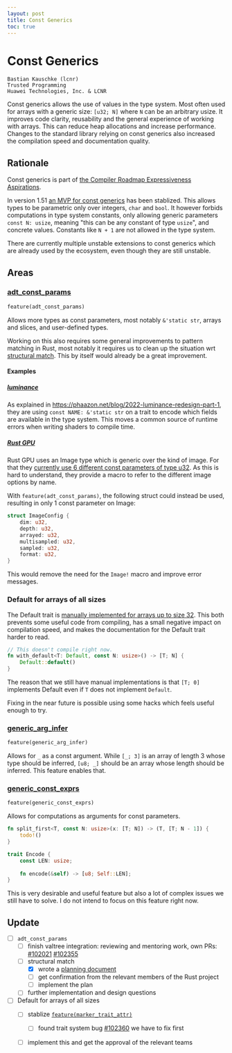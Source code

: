 ```yaml
---
layout: post
title: Const Generics
toc: true
---
```


# Const Generics 

```
Bastian Kauschke (lcnr)
Trusted Programming
Huawei Technologies, Inc. & LCNR
```

Const generics allows the use of values in the type system. Most often used for arrays with a generic size: `[u32; N]` where `N` can be an arbitrary usize. It improves code clarity, reusability and the general experience of working with arrays. This can reduce heap allocations and increase performance. Changes to the standard library relying on const generics also increased the compilation speed and documentation quality.

## Rationale

Const generics is part of [the Compiler Roadmap Expressiveness Aspirations](https://blog.rust-lang.org/inside-rust/2022/02/22/compiler-team-ambitions-2022.html#expressiveness-aspirations--).

In version 1.51 [an MVP for const generics](https://github.com/rust-lang/rust/pull/79135) has been stablized. This allows types to be parametric only over integers, `char` and `bool`. It however forbids computations in type system constants, only allowing generic parameters `const N: usize`, meaning "this can be any constant of type `usize`", and concrete values. Constants like `N + 1` are not allowed in the type system.

There are currently multiple unstable extensions to const generics which are already used by the ecosystem, even though they are still unstable.

## Areas

### [adt_const_params](https://github.com/rust-lang/rust/issues/95174)
```rust
feature(adt_const_params)
```
Allows more types as const parameters, most notably `&'static str`, arrays and slices, and user-defined types.

Working on this also requires some general improvements to pattern matching in Rust, most notably it requires us to clean up the situation wrt [structural match](https://github.com/rust-lang/rust/issues/74446). This by itself would already be a great improvement.

#### Examples
##### [luminance](https://crates.io/crates/luminance)
As explained in https://phaazon.net/blog/2022-luminance-redesign-part-1, they are using `const NAME: &'static str` on a trait to encode which fields are available in the type system. This moves a common source of runtime errors when writing shaders to compile time.

##### [Rust GPU](https://github.com/EmbarkStudios/rust-gpu)
Rust GPU uses an Image type which is generic over the kind of image. For that they [currently use 6 different const parameters of type u32](https://github.com/EmbarkStudios/rust-gpu/blob/a9a233eb80f6d5d512130f8c12469a1a74f58c65/crates/spirv-std/src/image.rs#L89-L108). As this is hard to understand, they provide a macro to refer to the different image options by name.

With `feature(adt_const_params)`, the following struct could instead be used, resulting in only 1 const parameter on Image:
```rust
struct ImageConfig {
    dim: u32,
    depth: u32,
    arrayed: u32,
    multisampled: u32,
    sampled: u32,
    format: u32,
}
```
This would remove the need for the `Image!` macro and improve error messages.

### Default for arrays of all sizes

The Default trait is [manually implemented for arrays up to size 32](https://github.com/rust-lang/rust/blob/ccb5595df2ed412eda6444edc7eaf06f709fa79d/library/core/src/array/mod.rs#L382-L405). This both prevents some useful code from compiling, has a small negative impact on compilation speed, and makes the documentation for the Default trait harder to read.

```rust
// This doesn't compile right now.
fn with_default<T: Default, const N: usize>() -> [T; N] {
    Default::default()
}
```
The reason that we still have manual implementations is that `[T; 0]` implements Default even if `T` does not implement `Default`.

Fixing in the near future is possible using some hacks which feels useful enough to try.

### [generic_arg_infer](https://github.com/rust-lang/rust/issues/85077)

```rust
feature(generic_arg_infer)
```
Allows for `_` as a const argument. While `[_; 3]` is an array of length 3 whose type should be inferred, `[u8; _]` should be an array whose length should be inferred. This feature enables that.

### [generic_const_exprs](https://github.com/rust-lang/rust/issues/76560)
```rust
feature(generic_const_exprs)
```
Allows for computations as arguments for const parameters.

```rust
fn split_first<T, const N: usize>(x: [T; N]) -> (T, [T; N - 1]) {
    todo!()
}

trait Encode {
    const LEN: usize;
    
    fn encode(&self) -> [u8; Self::LEN];
}
```
This is very desirable and useful feature but also a lot of complex issues we still have to solve. I do not intend to focus on this feature right now.

## Update

- [ ] `adt_const_params`
    - [ ] finish valtree integration: reviewing and mentoring work, own PRs: [#102021] [#102355]
    - [ ] structural match
        - [x] wrote a [planning document](https://hackmd.io/J3H6jwwQRw-MKTnTdX3zGw)
        - [ ] get confirmation from the relevant members of the Rust project
        - [ ] implement the plan
    - [ ] further implementation and design questions
- [ ] Default for arrays of all sizes
    - [ ] stablize [`feature(marker_trait_attr)`](https://github.com/rust-lang/rust/issues/29864)
        - [ ] found trait system bug [#102360] we have to fix first
    - [ ] implement this and get the approval of the relevant teams


[#102021]: https://github.com/rust-lang/rust/pull/102021
[#102355]: https://github.com/rust-lang/rust/pull/102355
[#102360]: https://github.com/rust-lang/rust/issues/102360